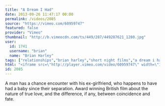 ```yaml
---
title: "A Dream I Had"
date: 2013-09-26 11:47:17 00:00
permalink: /videos/2085
source: "https://vimeo.com/60959747"
featured: false
provider: "Vimeo"
thumbnail: "http://b.vimeocdn.com/ts/449/287/449287621_1280.jpg"
user:
  id: 1741
  username: "brian"
  name: "Brian Harley"
tags: ["relationships","brian harley","short night films","a dream i had","fate","coincidence"]
html: "<iframe src=\"http://player.vimeo.com/video/60959747\" width=\"1280\" height=\"720\" frameborder=\"0\" webkitallowfullscreen mozallowfullscreen allowfullscreen></iframe>"
id: 2085
---
```


A man has a chance encounter with his ex-girlfriend, who happens to have had a baby since their separation.
Award winning British film about the nature of true love, and the difference, if any, between coincidence and fate.